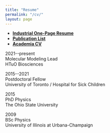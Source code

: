 ```yaml
---
title: "Resume"
permalink: "/cv/"
layout: page
---
```


* **[Industrial One-Page Resume](/docs/resume/LinYH_Resume.pdf)**  
* **[Publication List](/docs/publication/LinYH_Pubs.pdf)**  
* **[Academia CV](https://individual.utoronto.ca/yihsuanlin/LinYH_CV.pdf)**  
   
   
2021--present  
Molecular Modeling Lead  
HTuO Biosciences  

2015--2021  
Postdoctoral Fellow  
University of Toronto / Hospital for Sick Children  

2015          
PhD Physics  
The Ohio State University  

2009  
BSc Physics  
University of Illinois at Urbana-Champaign 


